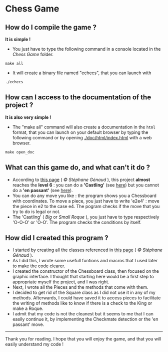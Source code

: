 # Chess Game

## How do I compile the game ?
__It is simple !__ 
- You just have to type the following command in a console located in the _Chess Game_ folder. 
```
make all
``` 
- It will create a binary file named "echecs", that you can launch with 
```
./echecs
```

## How can I access to the documentation of the project ?
__It is also very simple !__
- The "make all" command will also create a documentation in the `html` format, that you can launch on your default browser by typing the following command or by opening [./doc/html/index.html](./doc/html/index.html) with a web browser.
```
make open_doc
```

## What can this game do, and what can't it do ?
- According to [this page](https://moodle3.unistra.fr/pluginfile.php/226388/mod_resource/content/9/td-echecs.html#sec-2-1) ( _© Stéphane Génaud_ ), this project __almost__ reaches the __level 6__ : you can do a __'Castling'__ (see [here](https://en.wikipedia.org/wiki/Castling)) but you cannot do a __'en passant'__ (see [here](https://en.wikipedia.org/wiki/En_passant)).
- You can do any move you like : the program shows you a Chessboard with coordinates. To move a piece, you just have to write 'e2e4' : move the piece in e2 to the case e4. The pogram checks if the move that you try to do is legal or not.
- The 'Castling' ( _Big_ or _Small Roque_ ), you just have to type respectively 'O-O-O' or 'O-O'. The program checks the conditions by itself.

## How did I created this program ?
- I started by creating all the classes referenced in [this page](https://moodle3.unistra.fr/pluginfile.php/226388/mod_resource/content/9/td-echecs.html#sec-2-1) ( _© Stéphane Génaud_ ).
- As I did this, I wrote some usefull funtions and macros that I used later to make the code clearer.
- I created the constructor of the Chessboard class, then focused on the graphic interface. I thought that starting here would be a first step to appropriate myself the project, and I was right.
- Next, I wrote all the Pieces and the methods that come with them.
- I decided to get rid of the Square class as I did not use it in any of my methods. Afterwards, I could have saved it to access pieces to facilitate the writing of methods like to know if there is a check to the King or make a Roque.
- I admit that my code is not the cleanest but it seems to me that I can easily continue it, by implementing the Checkmate detection or the 'en passant' move.

--- 

Thank you for reading. I hope that you will enjoy the game, and that you will easily understand my code ! 